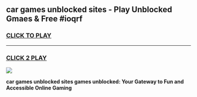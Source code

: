 
## car games unblocked sites - Play Unblocked Gmaes & Free #ioqrf
<h3>
<a href="https://news.freeplayer.one?title=car_games_unblocked_sites&ref=03M">CLICK TO PLAY</a></h3>
<hr>

<h3>
<a href="https://news.freeplayer.one?title=car_games_unblocked_sites&ref=03M">CLICK 2 PLAY</a>
  
</h3>

<a href="https://news.freeplayer.one?title=car_games_unblocked_sites&ref=03M"><img src="https://clearcache.store/games.png"></a>


**car games unblocked sites games unblocked: Your Gateway to Fun and Accessible Online Gaming**
